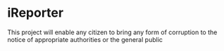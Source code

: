 # iReporter
This project will enable any citizen to bring any form of corruption to the notice of appropriate authorities or the general public
